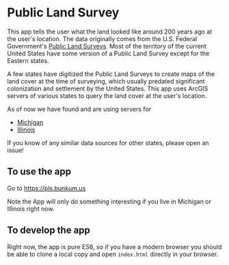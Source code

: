 # Public Land Survey

This app tells the user what the land looked like around 200 years ago at the user's location. The data originally comes from the U.S. Federal Government's [Public Land Surveys](https://en.wikipedia.org/wiki/Public_Land_Survey_System).
Most of the territory of the current United States have some version of a Public Land Survey except for the Eastern states.

A few states have digitized the Public Land Surveys to create maps of the land cover at the time of surveying, which usually predated significant colonization and settlement
by the United States. This app uses ArcGIS servers of various states to query the land cover at the user's location.

As of now we have found and are using servers for

* [Michigan](https://mnfi.anr.msu.edu/resources/vegetation-circa-1800)
* [Illinois](https://clearinghouse.isgs.illinois.edu/data/landcover/illinois-landcover-early-1800s)

If you know of any similar data sources for other states, please open an issue!

## To use the app
Go to https://pls.bunkum.us

Note the App will only do something interesting if you live in Michigan or Illinois right now.

## To develop the app
Right now, the app is pure ES6, so if you have a modern browser you should be able to clone a local copy and open `index.html` directly in your browser.
